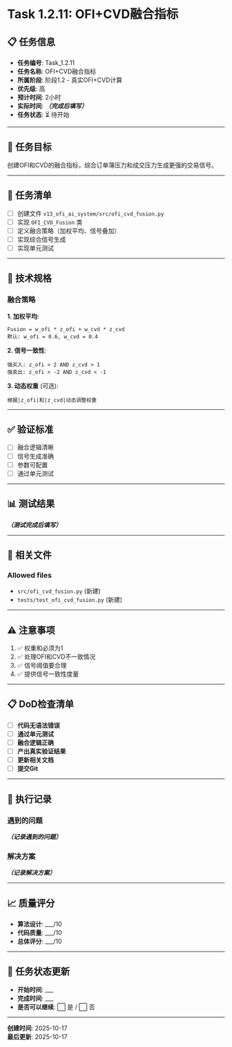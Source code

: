 # Task 1.2.11: OFI+CVD融合指标

## 📋 任务信息

- **任务编号**: Task_1.2.11
- **任务名称**: OFI+CVD融合指标
- **所属阶段**: 阶段1.2 - 真实OFI+CVD计算
- **优先级**: 高
- **预计时间**: 2小时
- **实际时间**: ___（完成后填写）___
- **任务状态**: ⏳ 待开始

---

## 🎯 任务目标

创建OFI和CVD的融合指标，综合订单簿压力和成交压力生成更强的交易信号。

---

## 📝 任务清单

- [ ] 创建文件 `v13_ofi_ai_system/src/ofi_cvd_fusion.py`
- [ ] 实现 `OFI_CVD_Fusion` 类
- [ ] 定义融合策略（加权平均、信号叠加）
- [ ] 实现综合信号生成
- [ ] 实现单元测试

---

## 🔧 技术规格

### 融合策略

**1. 加权平均**:
```
Fusion = w_ofi * z_ofi + w_cvd * z_cvd
默认: w_ofi = 0.6, w_cvd = 0.4
```

**2. 信号一致性**:
```
强买入: z_ofi > 2 AND z_cvd > 1
强卖出: z_ofi < -2 AND z_cvd < -1
```

**3. 动态权重** (可选):
```
根据|z_ofi|和|z_cvd|动态调整权重
```

---

## ✅ 验证标准

- [ ] 融合逻辑清晰
- [ ] 信号生成准确
- [ ] 参数可配置
- [ ] 通过单元测试

---

## 📊 测试结果

___（测试完成后填写）___

---

## 🔗 相关文件

### Allowed files
- `src/ofi_cvd_fusion.py` (新建)
- `tests/test_ofi_cvd_fusion.py` (新建)

---

## ⚠️ 注意事项

1. ✅ 权重和必须为1
2. ✅ 处理OFI和CVD不一致情况
3. ✅ 信号阈值要合理
4. ✅ 提供信号一致性度量

---

## 📋 DoD检查清单

- [ ] **代码无语法错误**
- [ ] **通过单元测试**
- [ ] **融合逻辑正确**
- [ ] **产出真实验证结果**
- [ ] **更新相关文档**
- [ ] **提交Git**

---

## 📝 执行记录

### 遇到的问题
___（记录遇到的问题）___

### 解决方案
___（记录解决方案）___

---

## 📈 质量评分

- **算法设计**: ___/10
- **代码质量**: ___/10
- **总体评分**: ___/10

---

## 🔄 任务状态更新

- **开始时间**: ___
- **完成时间**: ___
- **是否可以继续**: ⬜ 是 / ⬜ 否

---

**创建时间**: 2025-10-17  
**最后更新**: 2025-10-17

